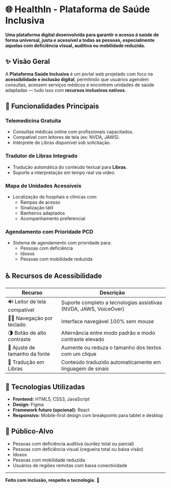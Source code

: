 # 🌐 HealthIn - Plataforma de Saúde Inclusiva

**Uma plataforma digital desenvolvida para garantir o acesso à saúde de forma universal, justa e acessível a todas as pessoas, especialmente aquelas com deficiência visual, auditiva ou mobilidade reduzida.**



## ✨ Visão Geral

A **Plataforma Saúde Inclusiva** é um portal web projetado com foco na **acessibilidade e inclusão digital**, permitindo que usuários agendem consultas, acessem serviços médicos e encontrem unidades de saúde adaptadas — tudo isso com **recursos inclusivos nativos**.



## 🧩 Funcionalidades Principais

### **Telemedicina Gratuita**
- Consultas médicas online com profissionais capacitados.
- Compatível com leitores de tela (ex: NVDA, JAWS).
- Intérprete de Libras disponível sob solicitação.

### **Tradutor de Libras Integrado**
- Tradução automática do conteúdo textual para **Libras**.
- Suporte a interpretação em tempo real via vídeo.

### **Mapa de Unidades Acessíveis**
- Localização de hospitais e clínicas com:
  - Rampas de acesso
  - Sinalização tátil
  - Banheiros adaptados
  - Acompanhamento preferencial

### **Agendamento com Prioridade PCD**
- Sistema de agendamento com prioridade para:
  - Pessoas com deficiência
  - Idosos
  - Pessoas com mobilidade reduzida



## ♿ Recursos de Acessibilidade

| Recurso                           | Descrição                                                                 |
|----------------------------------|---------------------------------------------------------------------------|
| 🔊 Leitor de tela compatível     | Suporte completo a tecnologias assistivas (NVDA, JAWS, VoiceOver)         |
| 🧑‍🦯 Navegação por teclado         | Interface navegável 100% sem mouse                                        |
| 🌗 Botão de alto contraste        | Alternância entre modo padrão e modo contraste elevado                    |
| 🔡 Ajuste de tamanho da fonte     | Aumente ou reduza o tamanho dos textos com um clique                      |
| 🧏 Tradução em Libras             | Conteúdo traduzido automaticamente em linguagem de sinais                 |



## 📱 Tecnologias Utilizadas

- **Frontend:** HTML5, CSS3, JavaScript
- **Design:** Figma
- **Framework futuro (opcional):** React
- **Responsivo:** Mobile-first design com breakpoints para tablet e desktop



## 📣 Público-Alvo

- Pessoas com deficiência auditiva (surdez total ou parcial)
- Pessoas com deficiência visual (cegueira total ou baixa visão)
- Idosos
- Pessoas com mobilidade reduzida
- Usuários de regiões remotas com baixa conectividade

---

**Feito com inclusão, respeito e tecnologia.** 🤝
